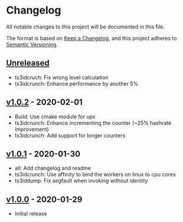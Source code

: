 # Changelog

All notable changes to this project will be documented in this file.

The format is based on [Keep a Changelog](https://keepachangelog.com/en/1.0.0/), and this project adheres
to [Semantic Versioning](https://semver.org/spec/v2.0.0.html).

## [Unreleased]

* ts3idcruch: Fix wrong level calculation
* ts3idcrunch: Enhance performance by another 5%

## [v1.0.2] - 2020-02-01

* Build: Use cmake module for upx
* ts3idcrunch: Enhance incrementing the counter (~25% hashrate improvement)
* ts3idcrunch: Add support for longer counters

## [v1.0.1] - 2020-01-30

* all: Add changelog and readme
* ts3idcrunch: Use affinity to bind the workers on linux to cpu cores
* ts3iddump: Fix segfault when invoking without identity

## [v1.0.0] - 2020-01-29

* Initial release

[Unreleased]:  https://github.com/bratkartoffel/ts3idtools/compare/v1.0.2...HEAD

[v1.0.2]:      https://github.com/bratkartoffel/ts3idtools/compare/v1.0.1...v1.0.2

[v1.0.1]:      https://github.com/bratkartoffel/ts3idtools/compare/v1.0.0...v1.0.1

[v1.0.0]:      https://github.com/bratkartoffel/ts3idtools/releases/tag/v1.0.0

